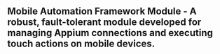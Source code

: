 ## Mobile Automation Framework Module - A robust, fault-tolerant module developed for managing Appium connections and executing touch actions on mobile devices.
